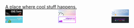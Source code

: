 <a href="https://devtalk.dev/">
A place where cool stuff happens.
</a>

<div style="display: grid; grid-template-columns: 1fr 1fr 1fr;">
    <a href="https://github.com/v3xlabs/ens-tools"><img src="/projects/ens-tools-small.png#1" style="width: 33%" /></a>
    <a href="https://github.com/v3xlabs/worldcoin.name"><img src="/projects/worldname-small.png#1" style="width: 33%" /></a>
    <a href="https://github.com/v3xlabs/sunflake"><img src="/projects/sunflake-small.png#1" style="width: 33%" /></a>
    <a href="https://github.com/v3xlabs/scyllo"><img src="/projects/scyllo-small.png#1" style="width: 33%" /></a>
    <a href="https://github.com/v3xlabs/edgeserver"><img src="/projects/edgeserver-small.png#1" style="width: 33%" /></a>
    <a href="https://github.com/v3xlabs/logger"><img src="/projects/logger-small.png#1" style="width: 33%" /></a>
</div>

